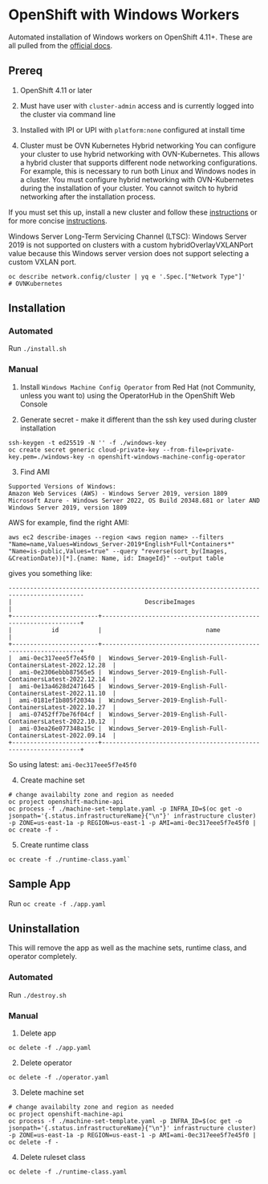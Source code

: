# OpenShift with Windows Workers
Automated installation of Windows workers on OpenShift 4.11+.  These are all pulled from the [official docs](https://docs.openshift.com/container-platform/4.11/windows_containers/enabling-windows-container-workloads.html).

## Prereq

1.  OpenShift 4.11 or later

2.  Must have user with `cluster-admin` access and is currently logged into the cluster via command line

3.  Installed with IPI or UPI with `platform:none` configured at install time

4.  Cluster must be OVN Kubernetes Hybrid networking
You can configure your cluster to use hybrid networking with OVN-Kubernetes. This allows a hybrid cluster that supports different node networking configurations. For example, this is necessary to run both Linux and Windows nodes in a cluster.
You must configure hybrid networking with OVN-Kubernetes during the installation of your cluster. You cannot switch to hybrid networking after the installation process.

If you must set this up, install a new cluster and follow these [instructions](https://docs.openshift.com/container-platform/4.11/networking/ovn_kubernetes_network_provider/configuring-hybrid-networking.html) or for more concise [instructions](https://github.com/openshift/windows-machine-config-operator/blob/master/docs/setup-hybrid-OVNKubernetes-cluster.md).

Windows Server Long-Term Servicing Channel (LTSC): Windows Server 2019 is not supported on clusters with a custom hybridOverlayVXLANPort value because this Windows server version does not support selecting a custom VXLAN port.

```shell
oc describe network.config/cluster | yq e '.Spec.["Network Type"]'
# OVNKubernetes
```

## Installation

### Automated

Run `./install.sh`

### Manual

1. Install `Windows Machine Config Operator` from Red Hat (not Community, unless you want to) using the OperatorHub in the OpenShift Web Console

2. Generate secret - make it different than the ssh key used during cluster installation

```shell
ssh-keygen -t ed25519 -N '' -f ./windows-key
oc create secret generic cloud-private-key --from-file=private-key.pem=./windows-key -n openshift-windows-machine-config-operator
```

3. Find AMI

```shell
Supported Versions of Windows:
Amazon Web Services (AWS) - Windows Server 2019, version 1809
Microsoft Azure - Windows Server 2022, OS Build 20348.681 or later AND Windows Server 2019, version 1809
```

AWS for example, find the right AMI:

```shell
aws ec2 describe-images --region <aws region name> --filters "Name=name,Values=Windows_Server-2019*English*Full*Containers*" "Name=is-public,Values=true" --query "reverse(sort_by(Images, &CreationDate))[*].{name: Name, id: ImageId}" --output table
```

gives you something like:

```shell
-------------------------------------------------------------------------------------------
|                                     DescribeImages                                      |
+------------------------+----------------------------------------------------------------+
|           id           |                             name                               |
+------------------------+----------------------------------------------------------------+
|  ami-0ec317eee5f7e45f0 |  Windows_Server-2019-English-Full-ContainersLatest-2022.12.28  |
|  ami-0e2306ebbb87565e5 |  Windows_Server-2019-English-Full-ContainersLatest-2022.12.14  |
|  ami-0e13a4628d2471645 |  Windows_Server-2019-English-Full-ContainersLatest-2022.11.10  |
|  ami-0181ef1b805f2034a |  Windows_Server-2019-English-Full-ContainersLatest-2022.10.27  |
|  ami-07452ff7be76f04cf |  Windows_Server-2019-English-Full-ContainersLatest-2022.10.12  |
|  ami-03ea26e077348a15c |  Windows_Server-2019-English-Full-ContainersLatest-2022.09.14  |
+------------------------+----------------------------------------------------------------+
```

So using latest: `ami-0ec317eee5f7e45f0`

4. Create machine set

```shell
# change availabilty zone and region as needed
oc project openshift-machine-api
oc process -f ./machine-set-template.yaml -p INFRA_ID=$(oc get -o jsonpath='{.status.infrastructureName}{"\n"}' infrastructure cluster) -p ZONE=us-east-1a -p REGION=us-east-1 -p AMI=ami-0ec317eee5f7e45f0 | oc create -f -
```

5. Create runtime class

```shell
oc create -f ./runtime-class.yaml`
```

## Sample App
Run `oc create -f ./app.yaml`

## Uninstallation
This will remove the app as well as the machine sets, runtime class, and operator completely.

### Automated
Run `./destroy.sh`

### Manual
1. Delete app

```shell
oc delete -f ./app.yaml
```

2. Delete operator

```shell
oc delete -f ./operator.yaml
```

3. Delete machine set

```shell
# change availabilty zone and region as needed
oc project openshift-machine-api
oc process -f ./machine-set-template.yaml -p INFRA_ID=$(oc get -o jsonpath='{.status.infrastructureName}{"\n"}' infrastructure cluster) -p ZONE=us-east-1a -p REGION=us-east-1 -p AMI=ami-0ec317eee5f7e45f0 | oc delete -f -
```

4. Delete ruleset class

```shell
oc delete -f ./runtime-class.yaml
```
